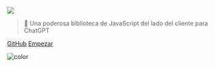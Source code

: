 <!-- _coverpage.md -->

<img class="logo" src="https://assets.chatgptjs.org/images/chatgpt.js-logo-dark-mode-padded-7000x777.png?v=main">

> 🤖 Una poderosa biblioteca de JavaScript del lado del cliente para ChatGPT

[GitHub](https://github.com/KudoAI/chatgpt.js)
[Empezar](#⚡-importación-de-la-biblioteca)

<!-- background color -->

![color](transparent)
